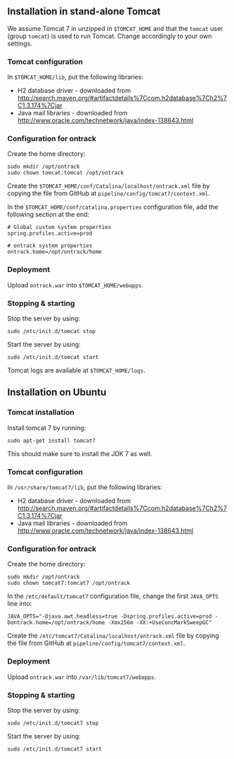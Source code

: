 ## Installation in stand-alone Tomcat

We assume Tomcat 7 in unzipped in `$TOMCAT_HOME` and that the `tomcat` user (group `tomcat`) is used
to run Tomcat. Change accordingly to your own settings.

### Tomcat configuration

In `$TOMCAT_HOME/lib`, put the following libraries:

* H2 database driver - downloaded from http://search.maven.org/#artifactdetails%7Ccom.h2database%7Ch2%7C1.3.174%7Cjar
* Java mail libraries - downloaded from http://www.oracle.com/technetwork/java/index-138643.html

### Configuration for ontrack

Create the home directory:

```
sudo mkdir /opt/ontrack
sudo chown tomcat:tomcat /opt/ontrack
```

Create the `$TOMCAT_HOME/conf/Catalina/localhost/ontrack.xml` file by copying the file from GitHub at `pipeline/config/tomcat7/context.xml`.

In the `$TOMCAT_HOME/conf/catalina.properties` configuration file, add the following section at the end:

```
# Global custom system properties
spring.profiles.active=prod

# ontrack system properties
ontrack.home=/opt/ontrack/home
```

### Deployment

Upload `ontrack.war` into `$TOMCAT_HOME/webapps`.

### Stopping & starting

Stop the server by using:

```
sudo /etc/init.d/tomcat stop
```

Start the server by using:

```
sudo /etc/init.d/tomcat start
```

Tomcat logs are available at `$TOMCAT_HOME/logs`.

## Installation on Ubuntu

### Tomcat installation

Install tomcat 7 by running:

```
sudo apt-get install tomcat7
```

This should make sure to install the JDK 7 as well.

### Tomcat configuration

In `/usr/share/tomcat7/lib`, put the following libraries:

* H2 database driver - downloaded from http://search.maven.org/#artifactdetails%7Ccom.h2database%7Ch2%7C1.3.174%7Cjar
* Java mail libraries - downloaded from http://www.oracle.com/technetwork/java/index-138643.html

### Configuration for ontrack

Create the home directory:

```
sudo mkdir /opt/ontrack
sudo chown tomcat7:tomcat7 /opt/ontrack
```

In the `/etc/default/tomcat7` configuration file, change the first `JAVA_OPTS` line into:

```
JAVA_OPTS="-Djava.awt.headless=true -Dspring.profiles.active=prod -Dontrack.home=/opt/ontrack/home -Xmx256m -XX:+UseConcMarkSweepGC"
```

Create the `/etc/tomcat7/Catalina/localhost/ontrack.xml` file by copying the file from GitHub at `pipeline/config/tomcat7/context.xml`.

### Deployment

Upload `ontrack.war` into `/var/lib/tomcat7/webapps`.

### Stopping & starting

Stop the server by using:

```
sudo /etc/init.d/tomcat7 stop
```

Start the server by using:

```
sudo /etc/init.d/tomcat7 start
```
